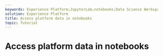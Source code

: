 ```yaml
---
keywords: Experience Platform;JupyterLab;notebooks;Data Science Workspace;popular topics
solution: Experience Platform
title: Access platform data in notebooks
topic: Tutorial
---
```


# Access platform data in notebooks